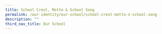 ```yaml
---
title: School Crest, Motto & School Song
permalink: /our-identity/our-school/school-crest-motto-n-school-song
description: ""
third_nav_title: Our School
---
```

